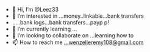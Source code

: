 - 👋 Hi, I’m @Leez33
- 👀 I’m interested in ...money..linkable...bank transfers
- .....bank logs...bank transfers...payp p!
- 🌱 I’m currently learning ...
- 💞️ I’m looking to collaborate on ...learning how to 
- 📫 How to reach me ...wenzeljeremy108@gmail.com 

<!---
Leez33/Leez33 is a ✨ special ✨ repository because its `README.md` (this file) appears on your GitHub profile.
You can click the Preview link to take a look at your changes.
--->

